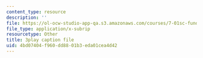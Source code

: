 ```yaml
---
content_type: resource
description: ''
file: https://ol-ocw-studio-app-qa.s3.amazonaws.com/courses/7-01sc-fundamentals-of-biology-fall-2011/4bd07404f960dd8801b3eda01cea4d42_x_vlxGFrZLY.srt
file_type: application/x-subrip
resourcetype: Other
title: 3play caption file
uid: 4bd07404-f960-dd88-01b3-eda01cea4d42
---
```


